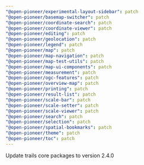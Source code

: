 ```yaml
---
"@open-pioneer/experimental-layout-sidebar": patch
"@open-pioneer/basemap-switcher": patch
"@open-pioneer/coordinate-search": patch
"@open-pioneer/coordinate-viewer": patch
"@open-pioneer/editing": patch
"@open-pioneer/geolocation": patch
"@open-pioneer/legend": patch
"@open-pioneer/map": patch
"@open-pioneer/map-navigation": patch
"@open-pioneer/map-test-utils": patch
"@open-pioneer/map-ui-components": patch
"@open-pioneer/measurement": patch
"@open-pioneer/ogc-features": patch
"@open-pioneer/overview-map": patch
"@open-pioneer/printing": patch
"@open-pioneer/result-list": patch
"@open-pioneer/scale-bar": patch
"@open-pioneer/scale-setter": patch
"@open-pioneer/scale-viewer": patch
"@open-pioneer/search": patch
"@open-pioneer/selection": patch
"@open-pioneer/spatial-bookmarks": patch
"@open-pioneer/theme": patch
"@open-pioneer/toc": patch
---
```


Update trails core packages to version 2.4.0
